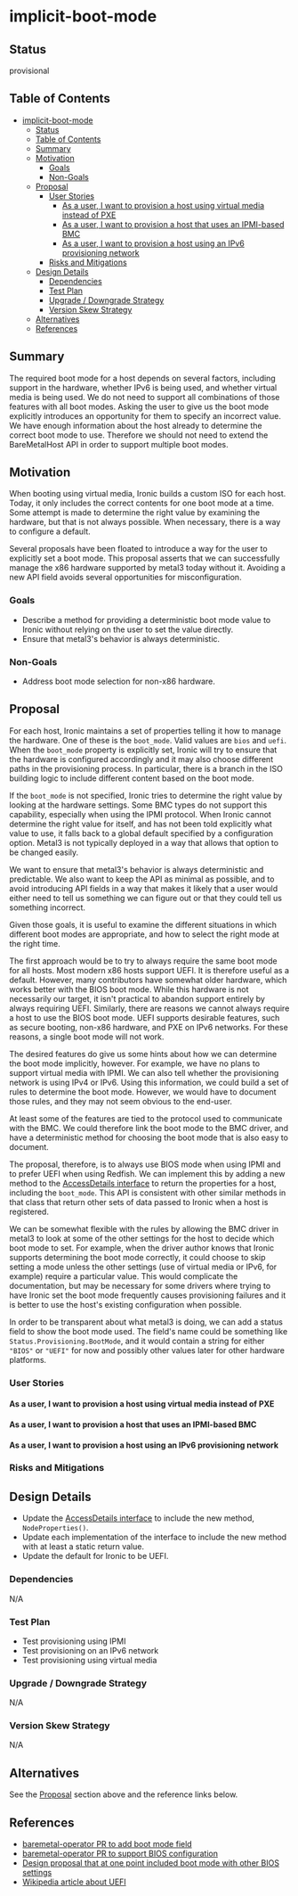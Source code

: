 <!--
 This work is licensed under a Creative Commons Attribution 3.0
 Unported License.

 http://creativecommons.org/licenses/by/3.0/legalcode
-->

# implicit-boot-mode

## Status

provisional

## Table of Contents

<!--ts-->

- [implicit-boot-mode](#implicit-boot-mode)
  - [Status](#status)
  - [Table of Contents](#table-of-contents)
  - [Summary](#summary)
  - [Motivation](#motivation)
    - [Goals](#goals)
    - [Non-Goals](#non-goals)
  - [Proposal](#proposal)
    - [User Stories](#user-stories)
      - [As a user, I want to provision a host using virtual media instead of PXE](#as-a-user-i-want-to-provision-a-host-using-virtual-media-instead-of-pxe)
      - [As a user, I want to provision a host that uses an IPMI-based BMC](#as-a-user-i-want-to-provision-a-host-that-uses-an-ipmi-based-bmc)
      - [As a user, I want to provision a host using an IPv6 provisioning network](#as-a-user-i-want-to-provision-a-host-using-an-ipv6-provisioning-network)
    - [Risks and Mitigations](#risks-and-mitigations)
  - [Design Details](#design-details)
    - [Dependencies](#dependencies)
    - [Test Plan](#test-plan)
    - [Upgrade / Downgrade Strategy](#upgrade--downgrade-strategy)
    - [Version Skew Strategy](#version-skew-strategy)
  - [Alternatives](#alternatives)
  - [References](#references)

<!-- Added by: dhellmann, at: Fri May  8 14:14:36 EDT 2020 -->

<!--te-->

## Summary

The required boot mode for a host depends on several factors,
including support in the hardware, whether IPv6 is being used, and
whether virtual media is being used. We do not need to support all
combinations of those features with all boot modes. Asking the user to
give us the boot mode explicitly introduces an opportunity for them to
specify an incorrect value. We have enough information about the host
already to determine the correct boot mode to use. Therefore we should
not need to extend the BareMetalHost API in order to support multiple
boot modes.

## Motivation

When booting using virtual media, Ironic builds a custom ISO for each
host. Today, it only includes the correct contents for one boot mode
at a time. Some attempt is made to determine the right value by
examining the hardware, but that is not always possible. When
necessary, there is a way to configure a default.

Several proposals have been floated to introduce a way for the user to
explicitly set a boot mode. This proposal asserts that we can
successfully manage the x86 hardware supported by metal3 today without
it. Avoiding a new API field avoids several opportunities for
misconfiguration.

### Goals

- Describe a method for providing a deterministic boot mode value to
  Ironic without relying on the user to set the value directly.
- Ensure that metal3's behavior is always deterministic.

### Non-Goals

- Address boot mode selection for non-x86 hardware.

## Proposal

For each host, Ironic maintains a set of properties telling it how to
manage the hardware. One of these is the `boot_mode`. Valid values
are `bios` and `uefi`. When the `boot_mode` property is
explicitly set, Ironic will try to ensure that the hardware is
configured accordingly and it may also choose different paths in the
provisioning process. In particular, there is a branch in the ISO
building logic to include different content based on the boot mode.

If the `boot_mode` is not specified, Ironic tries to determine the
right value by looking at the hardware settings. Some BMC types do not
support this capability, especially when using the IPMI protocol. When
Ironic cannot determine the right value for itself, and has not been
told explicitly what value to use, it falls back to a global default
specified by a configuration option. Metal3 is not typically deployed
in a way that allows that option to be changed easily.

We want to ensure that metal3's behavior is always deterministic and
predictable. We also want to keep the API as minimal as possible, and
to avoid introducing API fields in a way that makes it likely that a
user would either need to tell us something we can figure out or that
they could tell us something incorrect.

Given those goals, it is useful to examine the different situations in
which different boot modes are appropriate, and how to select the
right mode at the right time.

The first approach would be to try to always require the same boot
mode for all hosts. Most modern x86 hosts support UEFI. It is
therefore useful as a default. However, many contributors have
somewhat older hardware, which works better with the BIOS boot
mode. While this hardware is not necessarily our target, it isn't
practical to abandon support entirely by always requiring
UEFI. Similarly, there are reasons we cannot always require a host to
use the BIOS boot mode. UEFI supports desirable features, such as
secure booting, non-x86 hardware, and PXE on IPv6 networks. For these
reasons, a single boot mode will not work.

The desired features do give us some hints about how we can determine
the boot mode implicitly, however. For example, we have no plans to
support virtual media with IPMI. We can also tell whether the
provisioning network is using IPv4 or IPv6. Using this information, we
could build a set of rules to determine the boot mode. However, we
would have to document those rules, and they may not seem obvious to
the end-user.

At least some of the features are tied to the protocol used to
communicate with the BMC. We could therefore link the boot mode to the
BMC driver, and have a deterministic method for choosing the boot mode
that is also easy to document.

The proposal, therefore, is to always use BIOS mode when using IPMI
and to prefer UEFI when using Redfish. We can implement this by adding
a new method to the [AccessDetails
interface](https://github.com/metal3-io/baremetal-operator/blob/master/pkg/bmc/access.go#L27)
to return the properties for a host, including the `boot_mode`. This
API is consistent with other similar methods in that class that return
other sets of data passed to Ironic when a host is registered.

We can be somewhat flexible with the rules by allowing the BMC driver
in metal3 to look at some of the other settings for the host to decide
which boot mode to set. For example, when the driver author knows that
Ironic supports determining the boot mode correctly, it could choose
to skip setting a mode unless the other settings (use of virtual media
or IPv6, for example) require a particular value. This would
complicate the documentation, but may be necessary for some drivers
where trying to have Ironic set the boot mode frequently causes
provisioning failures and it is better to use the host's existing
configuration when possible.

In order to be transparent about what metal3 is doing, we can add a
status field to show the boot mode used. The field's name could be
something like `Status.Provisioning.BootMode`, and it would contain a
string for either `"BIOS"` or `"UEFI"` for now and possibly other
values later for other hardware platforms.

### User Stories

#### As a user, I want to provision a host using virtual media instead of PXE

#### As a user, I want to provision a host that uses an IPMI-based BMC

#### As a user, I want to provision a host using an IPv6 provisioning network

### Risks and Mitigations

## Design Details

- Update the [AccessDetails
  interface](https://github.com/metal3-io/baremetal-operator/blob/master/pkg/bmc/access.go#L27)
  to include the new method, `NodeProperties()`.
- Update each implementation of the interface to include the new
  method with at least a static return value.
- Update the default for Ironic to be UEFI.

### Dependencies

N/A

### Test Plan

- Test provisioning using IPMI
- Test provisioning on an IPv6 network
- Test provisioning using virtual media

### Upgrade / Downgrade Strategy

N/A

### Version Skew Strategy

N/A

## Alternatives

See the [Proposal](#proposal) section above and the reference links below.

## References

- [baremetal-operator PR to add boot mode field](https://github.com/metal3-io/baremetal-operator/pull/437)
- [baremetal-operator PR to support BIOS configuration](https://github.com/metal3-io/baremetal-operator/pull/302)
- [Design proposal that at one point included boot mode with other BIOS settings](https://github.com/metal3-io/metal3-docs/pull/63)
- [Wikipedia article about UEFI](https://en.wikipedia.org/wiki/Unified_Extensible_Firmware_Interface)
